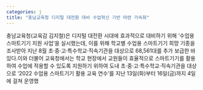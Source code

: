 ```yaml
---
categories: j
title: "충남교육청 디지털 대전환 대비 수업혁신 기반 마련 가속화"
---
```

충남교육청(교육감 김지철)은 디지털 대전환 시대에 효과적으로 대비하기 위해 ‘수업용 스마트기기 지원 사업’을 실시했는데, 이를 위해 학교별 수업용 스마트기기 희망 기종을 조사받아 지난 8월 초·중·고·특수학교·직속기관을 대상으로 68,561대를 추가 보급한 바 있다.이와 더불어 교육청에서는 학교 현장에서 교원들이 효율적으로 스마트기기를 활용하여 수업에 적용할 수 있도록 지원하기 위하여 도내 초·중·고·특수학교·직속기관을 대상으로 ‘2022 수업용 스마트기기 활용 교육 연수’를 지난 13일(화)부터 16일(금)까지 4일에 걸쳐 운영했